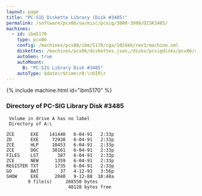 ```yaml
---
layout: page
title: "PC-SIG Diskette Library (Disk #3485)"
permalink: /software/pcx86/sw/misc/pcsig/3000-3999/DISK3485/
machines:
  - id: ibm5170
    type: pcx86
    config: /machines/pcx86/ibm/5170/cga/1024kb/rev3/machine.xml
    diskettes: /machines/pcx86/diskettes.json,/disks/pcsigdisks/pcx86/diskettes.json
    autoGen: true
    autoMount:
      B: "PC-SIG Library Disk #3485"
    autoType: $date\r$time\rB:\rDIR\r
---
```


{% include machine.html id="ibm5170" %}

### Directory of PC-SIG Library Disk #3485

     Volume in drive A has no label
     Directory of A:\

    ZCE      EXE    141440   6-04-91   2:33p
    ZD       EXE     72938   6-04-91   2:33p
    ZCE      HLP     10453   6-04-91   2:33p
    ZCE      DOC     38161   6-04-91   2:33p
    FILES    LST       387   6-04-91   2:33p
    ZCE      NEW      1359   6-04-91   2:33p
    REGISTER TXT      1735   6-04-91   2:33p
    GO       BAT        37   4-12-93   3:56p
    SHOW     EXE      2040   9-12-88  10:48a
            9 file(s)     268550 bytes
                           48128 bytes free
